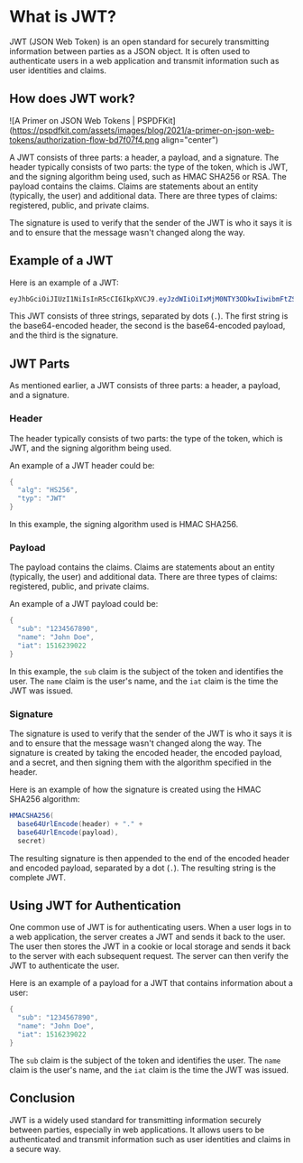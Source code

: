# What is JWT?

JWT (JSON Web Token) is an open standard for securely transmitting information between parties as a JSON object. It is often used to authenticate users in a web application and transmit information such as user identities and claims.

## **How does JWT work?**

![A Primer on JSON Web Tokens | PSPDFKit](https://pspdfkit.com/assets/images/blog/2021/a-primer-on-json-web-tokens/authorization-flow-bd7f07f4.png align="center")

A JWT consists of three parts: a header, a payload, and a signature. The header typically consists of two parts: the type of the token, which is JWT, and the signing algorithm being used, such as HMAC SHA256 or RSA. The payload contains the claims. Claims are statements about an entity (typically, the user) and additional data. There are three types of claims: registered, public, and private claims.

The signature is used to verify that the sender of the JWT is who it says it is and to ensure that the message wasn't changed along the way.

## **Example of a JWT**

Here is an example of a JWT:

```csharp
eyJhbGciOiJIUzI1NiIsInR5cCI6IkpXVCJ9.eyJzdWIiOiIxMjM0NTY3ODkwIiwibmFtZSI6IkpvaG4gRG9lIiwiaWF0IjoxNTE2MjM5MDIyfQ.SflKxwRJSMeKKF2QT4fwpMeJf36POk6yJV_adQssw5c
```

This JWT consists of three strings, separated by dots (`.`). The first string is the base64-encoded header, the second is the base64-encoded payload, and the third is the signature.

## JWT Parts

As mentioned earlier, a JWT consists of three parts: a header, a payload, and a signature.

### **Header**

The header typically consists of two parts: the type of the token, which is JWT, and the signing algorithm being used.

An example of a JWT header could be:

```csharp
{
  "alg": "HS256",
  "typ": "JWT"
}
```

In this example, the signing algorithm used is HMAC SHA256.

### **Payload**

The payload contains the claims. Claims are statements about an entity (typically, the user) and additional data. There are three types of claims: registered, public, and private claims.

An example of a JWT payload could be:

```csharp
{
  "sub": "1234567890",
  "name": "John Doe",
  "iat": 1516239022
}
```

In this example, the `sub` claim is the subject of the token and identifies the user. The `name` claim is the user's name, and the `iat` claim is the time the JWT was issued.

### **Signature**

The signature is used to verify that the sender of the JWT is who it says it is and to ensure that the message wasn't changed along the way. The signature is created by taking the encoded header, the encoded payload, and a secret, and then signing them with the algorithm specified in the header.

Here is an example of how the signature is created using the HMAC SHA256 algorithm:

```csharp
HMACSHA256(
  base64UrlEncode(header) + "." +
  base64UrlEncode(payload),
  secret)
```

The resulting signature is then appended to the end of the encoded header and encoded payload, separated by a dot (`.`). The resulting string is the complete JWT.

## **Using JWT for Authentication**

One common use of JWT is for authenticating users. When a user logs in to a web application, the server creates a JWT and sends it back to the user. The user then stores the JWT in a cookie or local storage and sends it back to the server with each subsequent request. The server can then verify the JWT to authenticate the user.

Here is an example of a payload for a JWT that contains information about a user:

```csharp
{
  "sub": "1234567890",
  "name": "John Doe",
  "iat": 1516239022
}
```

The `sub` claim is the subject of the token and identifies the user. The `name` claim is the user's name, and the `iat` claim is the time the JWT was issued.

## **Conclusion**

JWT is a widely used standard for transmitting information securely between parties, especially in web applications. It allows users to be authenticated and transmit information such as user identities and claims in a secure way.